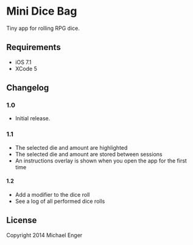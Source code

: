 # Mini Dice Bag

Tiny app for rolling RPG dice.

## Requirements

* iOS 7.1
* XCode 5

## Changelog

### 1.0

* Initial release.

### 1.1

* The selected die and amount are highlighted
* The selected die and amount are stored between sessions
* An instructions overlay is shown when you open the app for the first time

#### 1.2

* Add a modifier to the dice roll
* See a log of all performed dice rolls

## License

Copyright 2014 Michael Enger

